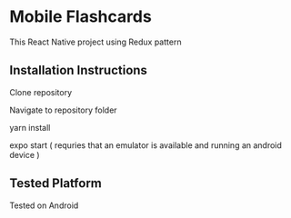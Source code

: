 # Mobile Flashcards
This React Native project using Redux pattern

## Installation Instructions

Clone repository

Navigate to repository folder

yarn install

expo start ( requries that an emulator is available and running an android device )

## Tested Platform

Tested on Android
